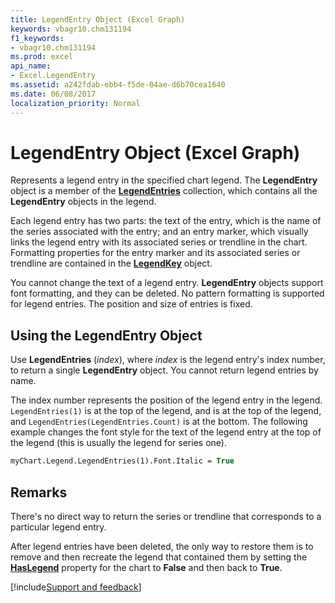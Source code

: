 ```yaml
---
title: LegendEntry Object (Excel Graph)
keywords: vbagr10.chm131194
f1_keywords:
- vbagr10.chm131194
ms.prod: excel
api_name:
- Excel.LegendEntry
ms.assetid: a242fdab-ebb4-f5de-04ae-d6b70cea1640
ms.date: 06/08/2017
localization_priority: Normal
---
```



# LegendEntry Object (Excel Graph)

Represents a legend entry in the specified chart legend. The  **LegendEntry** object is a member of the **[LegendEntries](Excel.legendentries(collection).md)** collection, which contains all the  **LegendEntry** objects in the legend.

Each legend entry has two parts: the text of the entry, which is the name of the series associated with the entry; and an entry marker, which visually links the legend entry with its associated series or trendline in the chart. Formatting properties for the entry marker and its associated series or trendline are contained in the  **[LegendKey](Excel.LegendKey-graph-object.md)** object.

You cannot change the text of a legend entry.  **LegendEntry** objects support font formatting, and they can be deleted. No pattern formatting is supported for legend entries. The position and size of entries is fixed.


## Using the LegendEntry Object

Use  **LegendEntries** (_index_), where  _index_ is the legend entry's index number, to return a single **LegendEntry** object. You cannot return legend entries by name.

The index number represents the position of the legend entry in the legend.  `LegendEntries(1)` is at the top of the legend, and is at the top of the legend, and `LegendEntries(LegendEntries.Count)` is at the bottom. The following example changes the font style for the text of the legend entry at the top of the legend (this is usually the legend for series one).




```vb
myChart.Legend.LegendEntries(1).Font.Italic = True
```


## Remarks

There's no direct way to return the series or trendline that corresponds to a particular legend entry.

After legend entries have been deleted, the only way to restore them is to remove and then recreate the legend that contained them by setting the  **[HasLegend](Excel.HasLegend.md)** property for the chart to  **False** and then back to **True**.

[!include[Support and feedback](~/includes/feedback-boilerplate.md)]